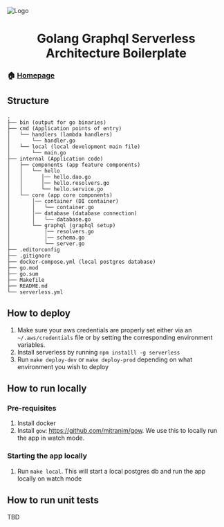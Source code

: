 ![Logo](https://cdn-images-1.medium.com/max/1600/1*OezhU9lHTNCk6O6FCUL5fQ.png)

<h1 align="center">Golang Graphql Serverless Architecture Boilerplate</h1>

### 🏠 [Homepage](https://github.com/juank11memphis/go-serverless-boilerplate)

## Structure

```
.
├── bin (output for go binaries)
├── cmd (Application points of entry)
│   └── handlers (lambda handlers)
│       └── handler.go
│   └── local (local development main file)
│       └── main.go
├── internal (Application code)
│   ├── components (app feature components)
│   │   └── hello
│   │      │── hello.dao.go
│   │      │── hello.resolvers.go
│   │      └── hello.service.go
│   └── core (app core components)
│       │── container (DI container)
│       │   └── container.go
│       │── database (database connection)
│       │   └── database.go
│       └── graphql (graphql setup)
│           │── resolvers.go
│           │── schema.go
│           └── server.go
├── .editorconfig
├── .gitignore
├── docker-compose.yml (local postgres database)
├── go.mod
├── go.sum
├── Makefile
├── README.md
└── serverless.yml
```

## How to deploy

1. Make sure your aws credentials are properly set either via an `~/.aws/credentials` file or by setting the corresponding environment variables.
2. Install serverless by running `npm insta1ll -g serverless`
3. Run `make deploy-dev` or `make deploy-prod` depending on what environment you wish to deploy

## How to run locally

### Pre-requisites

1. Install docker
2. Install `gow`: https://github.com/mitranim/gow. We use this to locally run the app in watch mode.

### Starting the app locally

1. Run `make local`. This will start a local postgres db and run the app locally on watch mode

## How to run unit tests

TBD
